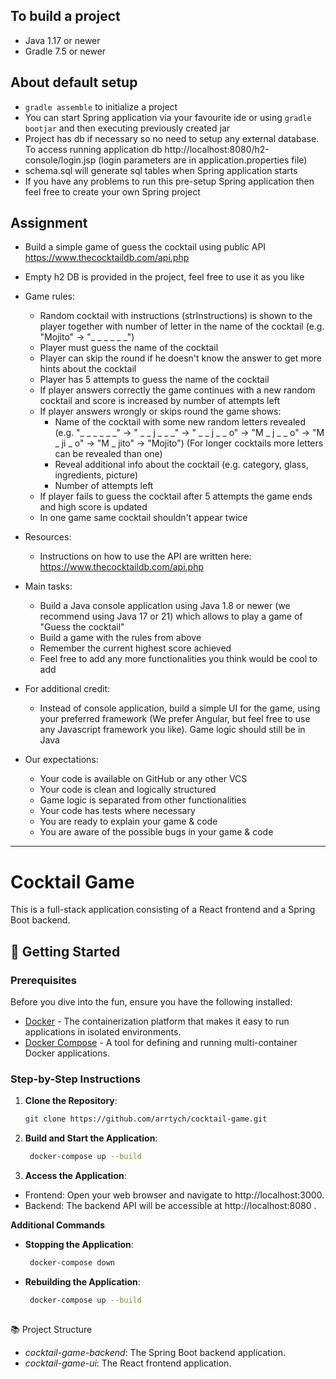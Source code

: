 ## To build a project
* Java 1.17 or newer
* Gradle 7.5 or newer

## About default setup
* `gradle assemble` to initialize a project
* You can start Spring application via your favourite ide or using `gradle bootjar` and then executing previously created jar
* Project has db if necessary so no need to setup any external database. To access running application db http://localhost:8080/h2-console/login.jsp (login parameters are in application.properties file)
* schema.sql will generate sql tables when Spring application starts
* If you have any problems to run this pre-setup Spring application then feel free to create your own Spring project

## Assignment
  * Build a simple game of guess the cocktail using public API https://www.thecocktaildb.com/api.php
  * Empty h2 DB is provided in the project, feel free to use it as you like

  * Game rules:
    * Random cocktail with instructions (strInstructions) is shown to the player together with number of letter in the name of the cocktail (e.g. "Mojito" -> "_ _ _ _ _ _")
    * Player must guess the name of the cocktail
    * Player can skip the round if he doesn't know the answer to get more hints about the cocktail
    * Player has 5 attempts to guess the name of the cocktail
    * If player answers correctly the game continues with a new random cocktail and score is increased by number of attempts left
    * If player answers wrongly or skips round the game shows:
      * Name of the cocktail with some new random letters revealed (e.g. "_ _ _ _ _ _" -> " _ _ j _ _ _" -> " _ _ j _ _ o" -> "M _ j _ _ o" -> "M _ ji _ o" -> "M _ jito" -> "Mojito") (For longer cocktails more letters can be revealed than one)
      * Reveal additional info about the cocktail (e.g. category, glass, ingredients, picture)
      * Number of attempts left
    * If player fails to guess the cocktail after 5 attempts the game ends and high score is updated
    * In one game same cocktail shouldn't appear twice

  * Resources:
    * Instructions on how to use the API are written here: https://www.thecocktaildb.com/api.php

  * Main tasks:
    * Build a Java console application using Java 1.8 or newer (we recommend using Java 17 or 21) which allows to play a game of "Guess the cocktail"
    * Build a game with the rules from above
    * Remember the current highest score achieved
    * Feel free to add any more functionalities you think would be cool to add

  * For additional credit:
    * Instead of console application, build a simple UI for the game, using your preferred framework (We prefer Angular, but feel free to use any Javascript framework you like). Game logic should still be in Java
	
  * Our expectations:
    * Your code is available on GitHub or any other VCS
    * Your code is clean and logically structured
    * Game logic is separated from other functionalities
    * Your code has tests where necessary
    * You are ready to explain your game & code
    * You are aware of the possible bugs in your game & code



--------------------------------------------

# Cocktail Game

This is a full-stack application consisting of a React frontend and a Spring Boot backend.

## 🚀 Getting Started

### Prerequisites

Before you dive into the fun, ensure you have the following installed:

- [Docker](https://docs.docker.com/get-docker/) - The containerization platform that makes it easy to run applications in isolated environments.
- [Docker Compose](https://docs.docker.com/compose/install/) - A tool for defining and running multi-container Docker applications.

### Step-by-Step Instructions

1. **Clone the Repository**:
   ```bash
   git clone https://github.com/arrtych/cocktail-game.git

2. **Build and Start the Application**:
   ```bash
    docker-compose up --build
3. **Access the Application**:
- Frontend: Open your web browser and navigate to http://localhost:3000.
- Backend: The backend API will be accessible at http://localhost:8080
.

**Additional Commands**
- **Stopping the Application**:
   ```bash
    docker-compose down
- **Rebuilding the Application**:
   ```bash
    docker-compose up --build
    
📚 Project Structure
- *cocktail-game-backend*: The Spring Boot backend application.
- *cocktail-game-ui*: The React frontend application.
